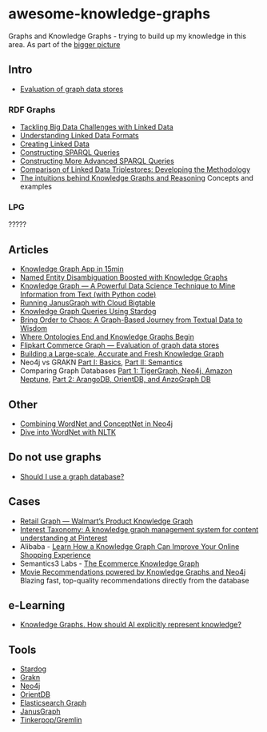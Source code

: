 # awesome-knowledge-graphs

Graphs and Knowledge Graphs - trying to build up my knowledge in this area. As part of the [bigger picture](https://github.com/frutik/awesome-search)

## Intro

* [Evaluation of graph data stores](https://tech.flipkart.com/flipkart-commerce-graph-evaluation-of-graph-data-stores-8fe0f964affd)

### RDF Graphs

* [Tackling Big Data Challenges with Linked Data](https://medium.com/wallscope/tackling-big-data-challenges-with-linked-data-278b0761a6de)
* [Understanding Linked Data Formats](https://medium.com/wallscope/understanding-linked-data-formats-rdf-xml-vs-turtle-vs-n-triples-eb931dbe9827)
* [Creating Linked Data](https://medium.com/wallscope/creating-linked-data-31c7dd479a9e)
* [Constructing SPARQL Queries](https://medium.com/wallscope/constructing-sparql-queries-ca63b8b9ac02)
* [Constructing More Advanced SPARQL Queries](https://medium.com/wallscope/constructing-more-advanced-sparql-queries-72d5ade1eedc)
* [Comparison of Linked Data Triplestores: Developing the Methodology](https://medium.com/wallscope/comparison-of-linked-data-triplestores-developing-the-methodology-e87771cb3011) 
* [The intuitions behind Knowledge Graphs and Reasoning](https://towardsdatascience.com/the-intuitions-behind-knowledge-graphs-and-reasoning-59df2f1ad054)
  Concepts and examples

### LPG

?????

## Articles

* [Knowledge Graph App in 15min](https://medium.com/swlh/knowledge-graph-app-in-15min-c76b94bb53b3)
* [Named Entity Disambiguation Boosted with Knowledge Graphs](https://towardsdatascience.com/named-entity-disambiguation-boosted-with-knowledge-graphs-4a93a94381ef)
* [Knowledge Graph — A Powerful Data Science Technique to Mine Information from Text (with Python code)](https://medium.com/analytics-vidhya/knowledge-graph-a-powerful-data-science-technique-to-mine-information-from-text-with-python-f8bfd217accc)
* [Running JanusGraph with Cloud Bigtable](https://cloud.google.com/solutions/running-janusgraph-with-bigtable)
* [Knowledge Graph Queries Using Stardog](https://towardsdatascience.com/knowledge-graph-queries-using-stardog-ba882f84ceea)
* [Bring Order to Chaos: A Graph-Based Journey from Textual Data to Wisdom](https://neo4j.com/blog/bring-order-to-chaos-graph-based-journey-textual-data-to-wisdom/)
* [Where Ontologies End and Knowledge Graphs Begin](https://medium.com/predict/where-ontologies-end-and-knowledge-graphs-begin-6fe0cdede1ed)
* [Flipkart Commerce Graph — Evaluation of graph data stores](https://tech.flipkart.com/flipkart-commerce-graph-evaluation-of-graph-data-stores-8fe0f964affd)
* [Building a Large-scale, Accurate and Fresh Knowledge Graph](https://towardsdatascience.com/the-building-a-large-scale-accurate-and-fresh-knowledge-graph-71ebd912210e)
* Neo4j vs GRAKN [Part I: Basics](https://towardsdatascience.com/neo4j-vs-grakn-part-i-basics-f2fe3511ce88), [Part II: Semantics](https://towardsdatascience.com/neo4j-vs-grakn-part-ii-semantics-11a0847ae7a2)
* Comparing Graph Databases [Part 1: TigerGraph, Neo4j, Amazon Neptune](https://towardsdatascience.com/comparing-graph-databases-5475bdb2e65f), [Part 2: ArangoDB, OrientDB, and AnzoGraph DB](https://towardsdatascience.com/comparing-graph-databases-6b785e6e0818)

## Other

* [Combining WordNet and ConceptNet in Neo4j](http://tomkdickinson.co.uk/2017/05/21/combining-wordnet-and-conceptnet-in-neo4j/)
* [Dive into WordNet with NLTK](https://medium.com/parrot-prediction/dive-into-wordnet-with-nltk-b313c480e788)

## Do not use graphs

* [Should I use a graph database?](https://medium.com/lithictech/should-i-use-a-graph-database-a4ea91ed5d0)


## Cases

* [Retail Graph — Walmart’s Product Knowledge Graph](https://medium.com/walmartlabs/retail-graph-walmarts-product-knowledge-graph-6ef7357963bc)
* [Interest Taxonomy: A knowledge graph management system for content understanding at Pinterest](https://medium.com/@Pinterest_Engineering/interest-taxonomy-a-knowledge-graph-management-system-for-content-understanding-at-pinterest-a6ae75c203fd)
* Alibaba - [Learn How a Knowledge Graph Can Improve Your Online Shopping Experience](https://www.alibabacloud.com/blog/learn-how-a-knowledge-graph-can-improve-your-online-shopping-experience_595668)
* Semantics3 Labs - [The Ecommerce Knowledge Graph](https://www.semantics3.com/blog/the-ecommerce-knowledge-graph-semantics3-labs/)
* [Movie Recommendations powered by Knowledge Graphs and Neo4j](https://towardsdatascience.com/movie-recommendations-powered-by-knowledge-graphs-and-neo4j-33603a212ad0)
   Blazing fast, top-quality recommendations directly from the database

## e-Learning

* [Knowledge Graphs. How should AI explicitly represent knowledge?](https://web.stanford.edu/class/cs520/)

## Tools

* [Stardog](https://www.stardog.com/)
* [Grakn](https://grakn.ai/)
* [Neo4j](https://neo4j.com/)
* [OrientDB](https://orientdb.com/)
* [Elasticsearch Graph](https://www.elastic.co/what-is/elasticsearch-graph)
* [JanusGraph](https://janusgraph.org/)
* [Tinkerpop/Gremlin](https://tinkerpop.apache.org/gremlin.html)

